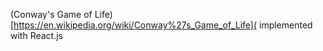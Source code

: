 (Conway's Game of Life)[https://en.wikipedia.org/wiki/Conway%27s_Game_of_Life]( implemented with React.js
